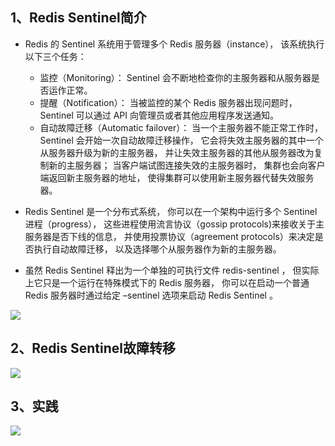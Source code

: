 ## 1、Redis Sentinel简介

- Redis 的 Sentinel 系统用于管理多个 Redis 服务器（instance）， 该系统执行以下三个任务： 
   -  监控（Monitoring）： Sentinel 会不断地检查你的主服务器和从服务器是否运作正常。
   -  提醒（Notification）： 当被监控的某个 Redis 服务器出现问题时， Sentinel 可以通过 API 向管理员或者其他应用程序发送通知。
   -  自动故障迁移（Automatic failover）： 当一个主服务器不能正常工作时， Sentinel 会开始一次自动故障迁移操作， 它会将失效主服务器的其中一个从服务器升级为新的主服务器， 并让失效主服务器的其他从服务器改为复制新的主服务器； 当客户端试图连接失效的主服务器时， 集群也会向客户端返回新主服务器的地址， 使得集群可以使用新主服务器代替失效服务器。

-  Redis Sentinel 是一个分布式系统， 你可以在一个架构中运行多个 Sentinel 进程（progress）， 这些进程使用流言协议（gossip protocols)来接收关于主服务器是否下线的信息， 并使用投票协议（agreement protocols）来决定是否执行自动故障迁移， 以及选择哪个从服务器作为新的主服务器。

-  虽然 Redis Sentinel 释出为一个单独的可执行文件 redis-sentinel ， 但实际上它只是一个运行在特殊模式下的 Redis 服务器， 你可以在启动一个普通 Redis 服务器时通过给定 –sentinel 选项来启动 Redis Sentinel 。

  ![](https://www.icheesedu.com/images/qiniu/Xnip2018-07-184_13-38-55.png)
  
## 2、Redis Sentinel故障转移
     
![](https://www.icheesedu.com/images/qiniu/Xnip2018-07-184_13-41-21.png)
       
## 3、实践

 ![](https://www.icheesedu.com/images/qiniu/Xnip2018-07-184_13-58-23.png)
      

